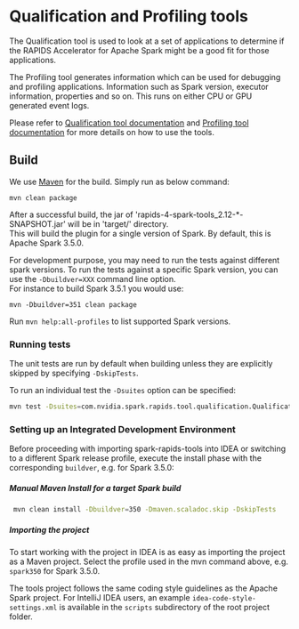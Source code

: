 # Qualification and Profiling tools

The Qualification tool is used to look at a set of applications to determine if the RAPIDS Accelerator for Apache Spark
might be a good fit for those applications.

The Profiling tool generates information which can be used for debugging and profiling applications.
Information such as Spark version, executor information, properties and so on. This runs on either CPU or
GPU generated event logs.

Please refer to [Qualification tool documentation](https://docs.nvidia.com/spark-rapids/user-guide/latest/qualification/overview.html)
and [Profiling tool documentation](https://docs.nvidia.com/spark-rapids/user-guide/latest/profiling/overview.html)
for more details on how to use the tools.

## Build

We use [Maven](https://maven.apache.org) for the build. Simply run as below command:

```shell script
mvn clean package
```

After a successful build, the jar of 'rapids-4-spark-tools_2.12-*-SNAPSHOT.jar' will be in 'target/' directory.  
This will build the plugin for a single version of Spark. By default, this is Apache Spark 3.5.0.

For development purpose, you may need to run the tests against different spark versions.
To run the tests against a specific Spark version, you can use the `-Dbuildver=XXX` command line option.  
For instance to build Spark 3.5.1 you would use:

```shell script
mvn -Dbuildver=351 clean package
```

Run `mvn help:all-profiles` to list supported Spark versions.

### Running tests

The unit tests are run by default when building unless they are explicitly skipped by specifying `-DskipTests`.

To run an individual test the `-Dsuites` option can be specified:

```bash
mvn test -Dsuites=com.nvidia.spark.rapids.tool.qualification.QualificationSuite
```


### Setting up an Integrated Development Environment

Before proceeding with importing spark-rapids-tools into IDEA or switching to a different Spark release
profile, execute the install phase with the corresponding `buildver`, e.g. for Spark 3.5.0:

##### Manual Maven Install for a target Spark build

```bash
 mvn clean install -Dbuildver=350 -Dmaven.scaladoc.skip -DskipTests
```

##### Importing the project

To start working with the project in IDEA is as easy as importing the project as a Maven project.
Select the profile used in the mvn command above, e.g. `spark350` for Spark 3.5.0.

The tools project follows the same coding style guidelines as the Apache Spark
project.  For IntelliJ IDEA users, an example `idea-code-style-settings.xml` is available in the
`scripts` subdirectory of the root project folder.

